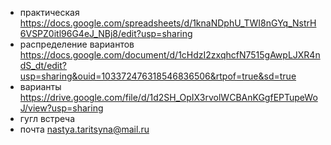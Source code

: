- практическая https://docs.google.com/spreadsheets/d/1knaNDphU_TWI8nGYq_NstrH6VSPZ0itl96G4eJ_NBj8/edit?usp=sharing
- распределение вариантов https://docs.google.com/document/d/1cHdzI2zxqhcfN7515gAwpLJXR4ndS_dt/edit?usp=sharing&ouid=103372476318546836506&rtpof=true&sd=true
- варианты https://drive.google.com/file/d/1d2SH_OpIX3rvolWCBAnKGgfEPTupeWoJ/view?usp=sharing
- гугл встреча 
- почта nastya.taritsyna@mail.ru 
